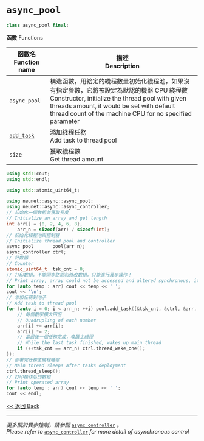 # `async_pool`

```c++
class async_pool final;
```

**函數** Functions

函數名<br>Function name|描述<br>Description
-|-
`async_pool`|構造函數，用給定的綫程數量初始化綫程池，如果沒有指定參數，它將被設定為默認的機器 CPU 綫程數<br>Constructor, initialize the thread pool with given threads amount, it would be set with default thread count of the machine CPU for no specified parameter
[`add_task`](add_task.md)|添加綫程任務<br>Add task to thread pool
`size`|獲取綫程數<br>Get thread amount

```c++
using std::cout;
using std::endl;

using std::atomic_uint64_t;

using neunet::async::async_pool;
using neunet::async::async_controller;
// 初始化一個數組並獲取長度
// Initialize an array and get length
int arr[] = {0, 2, 4, 6, 8},
    arr_n = sizeof(arr) / sizeof(int);
// 初始化綫程池與控制器
// Initialize thread pool and controller
async_pool       pool(arr_n);
async_controller ctrl;
// 計數器
// Counter
atomic_uint64_t  tsk_cnt = 0;
// 打印數組，不能同步訪問和修改數組，只能進行異步操作！
// Print array, array could not be accessed and altered synchronous, it should be only operated asynchronously
for (auto temp : arr) cout << temp << ' ';
cout << '\n';
// 添加任務到池子
// Add task to thread pool
for (auto i = 0; i < arr_n; ++i) pool.add_task([&tsk_cnt, &ctrl, &arr, arr_n, i]{
    // 每個數字擴大四倍
    // Quadrupling of each number
    arr[i] += arr[i];
    arr[i] *= 2;
    // 當最後一個任務完成，喚醒主綫程
    // While the last task finished, wakes up main thread
    if (++tsk_cnt == arr_n) ctrl.thread_wake_one();
});
// 部署完任務主綫程睡眠
// Main thread sleeps after tasks deployment
ctrl.thread_sleep();
// 打印操作后的數組
// Print operated array
for (auto temp : arr) cout << temp << ' ';
cout << endl;
```

[<< 返回 Back](../cover.md)

---

*更多關於異步控制，請參閲* [`async_controller`](../async_controller.md) *。*\
*Please refer to* [`async_controller`](../async_controller.md) *for more detail of asynchronous control*
